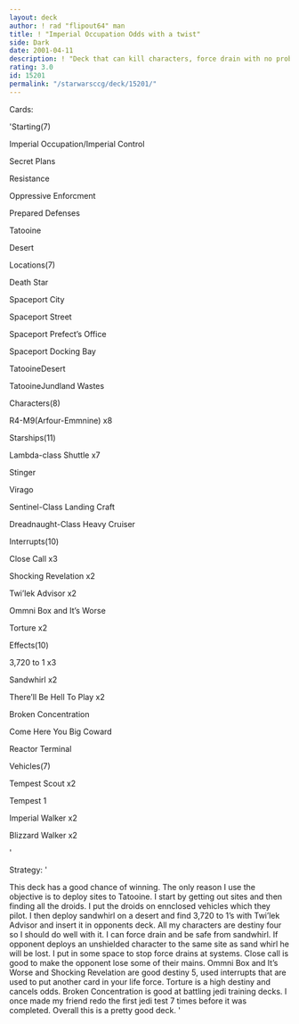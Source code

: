```yaml
---
layout: deck
author: ! rad "flipout64" man
title: ! "Imperial Occupation Odds with a twist"
side: Dark
date: 2001-04-11
description: ! "Deck that can kill characters, force drain with no problem, and I dont even have to flip the objective."
rating: 3.0
id: 15201
permalink: "/starwarsccg/deck/15201/"
---
```

Cards: 

'Starting(7)

Imperial Occupation/Imperial Control

Secret Plans

Resistance

Oppressive Enforcment

Prepared Defenses

Tatooine

Desert


Locations(7)

Death Star

Spaceport City

Spaceport Street

Spaceport Prefect’s Office

Spaceport Docking Bay

TatooineDesert

TatooineJundland Wastes


Characters(8)

R4-M9(Arfour-Emmnine) x8


Starships(11)

Lambda-class Shuttle x7

Stinger

Virago

Sentinel-Class Landing Craft

Dreadnaught-Class Heavy Cruiser


Interrupts(10)

Close Call x3

Shocking Revelation x2

Twi’lek Advisor x2

Ommni Box and It’s Worse

Torture x2


Effects(10)

3,720 to 1 x3

Sandwhirl x2

There’ll Be Hell To Play x2

Broken Concentration

Come Here You Big Coward

Reactor Terminal


Vehicles(7)

Tempest Scout x2

Tempest 1

Imperial Walker x2

Blizzard Walker x2

'

Strategy: '

This deck has a good chance of winning. The only reason I use the objective is to deploy sites to Tatooine. I start by getting out sites and then finding all the droids. I put the droids on ennclosed vehicles which they pilot. I then deploy sandwhirl on a desert and find 3,720 to 1’s with Twi’lek Advisor and insert it in opponents deck. All my characters are destiny four so I should do well with it. I can force drain and be safe from sandwhirl. If opponent deploys an unshielded character to the same site as sand whirl he will be lost. I put in some space to stop force drains at systems. Close call is good to make the opponent lose some of their mains. Ommni Box and It’s Worse and Shocking Revelation are good destiny 5, used interrupts that are used to put another card in your life force. Torture is a high destiny and cancels odds. Broken Concentration is good at battling jedi training decks. I once made my friend redo the first jedi test 7 times before it was completed. Overall this is a pretty good deck. '
